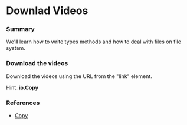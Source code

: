 # Downlad Videos

### Summary
We'll learn how to write types methods and how to deal with files on file system.

### Download the videos
Download the videos using the URL from the "link" element.

Hint: **io.Copy**

### References
* [Copy](https://golang.org/pkg/io/#Copy)



